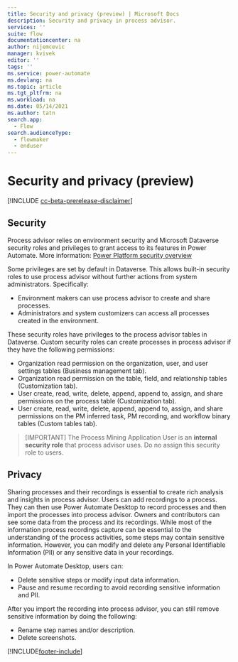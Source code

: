 ```yaml
---
title: Security and privacy (preview) | Microsoft Docs
description: Security and privacy in process advisor.
services: ''
suite: flow
documentationcenter: na
author: nijemcevic 
manager: kvivek
editor: ''
tags: ''
ms.service: power-automate
ms.devlang: na
ms.topic: article
ms.tgt_pltfrm: na
ms.workload: na
ms.date: 05/14/2021
ms.author: tatn
search.app: 
  - Flow
search.audienceType: 
  - flowmaker
  - enduser
---
```

# Security and privacy (preview)

[!INCLUDE [cc-beta-prerelease-disclaimer](includes/cc-beta-prerelease-disclaimer.md)]

## Security

Process advisor relies on environment security and Microsoft Dataverse security roles and privileges to grant access to its features in Power Automate. More information: [Power Platform security overview](/power-platform/admin/wp-security)

Some privileges are set by default in Dataverse. This allows built-in security roles to use process advisor without further actions from system administrators. Specifically:

- Environment makers can use process advisor to create and share processes.
- Administrators and system customizers can access all processes created in the environment.

These security roles have privileges to the process advisor tables in Dataverse. Custom security roles can create processes in process advisor if they have the following permissions:

- Organization read permission on the organization, user, and user settings tables (Business management tab).
- Organization read permission on the table, field, and relationship tables (Customization tab).
- User create, read, write, delete, append, append to, assign, and share permissions on the process table (Customization tab).
- User create, read, write, delete, append, append to, assign, and share permissions on the PM inferred task, PM recording, and workflow binary tables (Custom tables tab).

>[IMPORTANT]
>The Process Mining Application User is an **internal security role** that process advisor uses. Do no assign this security role to users.

## Privacy

Sharing processes and their recordings is essential to create rich analysis and insights in process advisor. Users can add recordings to a process. They can then use Power Automate Desktop to record processes and then import the processes into process advisor. Owners and contributors can see some data from the process and its recordings.
While most of the information process recordings capture can be essential to the understanding of the process activities, some steps may contain sensitive information. However, you can modify and delete any Personal Identifiable Information (PII) or any sensitive data in your recordings.

In Power Automate Desktop, users can:

- Delete sensitive steps or modify input data information.
- Pause and resume recording to avoid recording sensitive information and PII.

After you import the recording into process advisor, you can still remove sensitive information by doing the following:

- Rename step names and/or description.
- Delete screenshots.


[!INCLUDE[footer-include](includes/footer-banner.md)]
